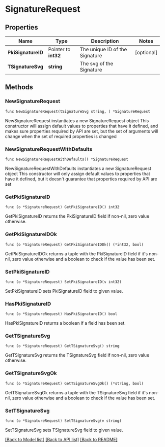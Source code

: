 # SignatureRequest

## Properties

Name | Type | Description | Notes
------------ | ------------- | ------------- | -------------
**PkiSignatureID** | Pointer to **int32** | The unique ID of the Signature | [optional] 
**TSignatureSvg** | **string** | The svg of the Signature | 

## Methods

### NewSignatureRequest

`func NewSignatureRequest(tSignatureSvg string, ) *SignatureRequest`

NewSignatureRequest instantiates a new SignatureRequest object
This constructor will assign default values to properties that have it defined,
and makes sure properties required by API are set, but the set of arguments
will change when the set of required properties is changed

### NewSignatureRequestWithDefaults

`func NewSignatureRequestWithDefaults() *SignatureRequest`

NewSignatureRequestWithDefaults instantiates a new SignatureRequest object
This constructor will only assign default values to properties that have it defined,
but it doesn't guarantee that properties required by API are set

### GetPkiSignatureID

`func (o *SignatureRequest) GetPkiSignatureID() int32`

GetPkiSignatureID returns the PkiSignatureID field if non-nil, zero value otherwise.

### GetPkiSignatureIDOk

`func (o *SignatureRequest) GetPkiSignatureIDOk() (*int32, bool)`

GetPkiSignatureIDOk returns a tuple with the PkiSignatureID field if it's non-nil, zero value otherwise
and a boolean to check if the value has been set.

### SetPkiSignatureID

`func (o *SignatureRequest) SetPkiSignatureID(v int32)`

SetPkiSignatureID sets PkiSignatureID field to given value.

### HasPkiSignatureID

`func (o *SignatureRequest) HasPkiSignatureID() bool`

HasPkiSignatureID returns a boolean if a field has been set.

### GetTSignatureSvg

`func (o *SignatureRequest) GetTSignatureSvg() string`

GetTSignatureSvg returns the TSignatureSvg field if non-nil, zero value otherwise.

### GetTSignatureSvgOk

`func (o *SignatureRequest) GetTSignatureSvgOk() (*string, bool)`

GetTSignatureSvgOk returns a tuple with the TSignatureSvg field if it's non-nil, zero value otherwise
and a boolean to check if the value has been set.

### SetTSignatureSvg

`func (o *SignatureRequest) SetTSignatureSvg(v string)`

SetTSignatureSvg sets TSignatureSvg field to given value.



[[Back to Model list]](../README.md#documentation-for-models) [[Back to API list]](../README.md#documentation-for-api-endpoints) [[Back to README]](../README.md)


